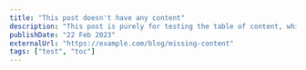 ```yaml
---
title: "This post doesn't have any content"
description: "This post is purely for testing the table of content, which should not be rendered"
publishDate: "22 Feb 2023"
externalUrl: "https://example.com/blog/missing-content"
tags: ["test", "toc"]
---
```

